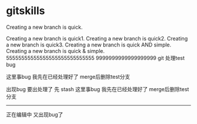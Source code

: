 # gitskills

Creating a new branch is quick.

Creating a new branch is quick1.
Creating a new branch is quick2.
Creating a new branch is quick3.
Creating a new branch is quick AND simple.
Creating a new branch is quick & simple.
55555555555555555555555555555
9999999999999999999
git 处理test  bug


这里事bug 我先在已经处理好了  merge后删除test分支

出现bug 要出处理了 先 stash
这里事bug 我先在已经处理好了  merge后删除test分支

*******************************
正在编辑中  又出现bug了  